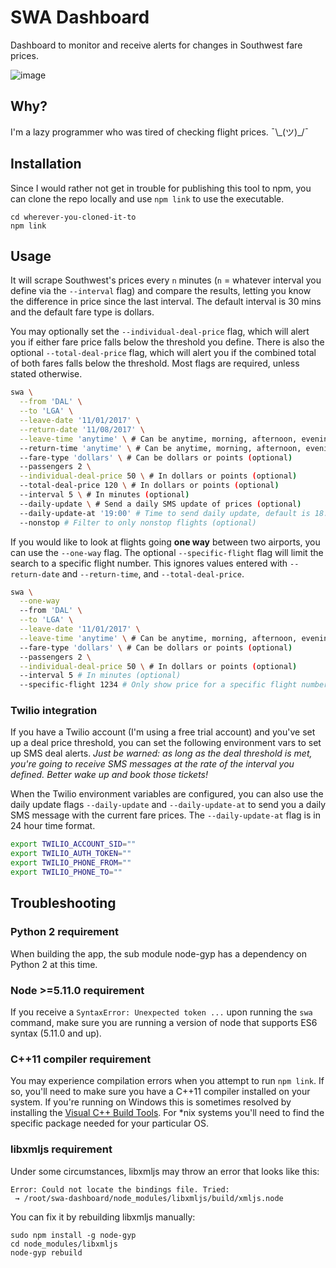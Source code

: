 # SWA Dashboard
Dashboard to monitor and receive alerts for changes in Southwest fare prices.

![image](https://cloud.githubusercontent.com/assets/6979737/17744714/99f15da2-646e-11e6-8f13-60c716f1e865.png)

## Why?
I'm a lazy programmer who was tired of checking flight prices. ¯\\\_(ツ)\_/¯

## Installation
Since I would rather not get in trouble for publishing this tool to npm, you can
clone the repo locally and use `npm link` to use the executable.
```
cd wherever-you-cloned-it-to
npm link
```

## Usage
It will scrape Southwest's prices every `n` minutes (`n` = whatever interval you
define via the `--interval` flag) and compare the results, letting you know the
difference in price since the last interval. The default interval is 30 mins and
the default fare type is dollars.

You may optionally set the `--individual-deal-price` flag, which will alert you
if either fare price falls below the threshold you define. There is also the
optional `--total-deal-price` flag, which will alert you if the combined total
of both fares falls below the threshold. Most flags are required, unless stated
otherwise.

```bash
swa \
  --from 'DAL' \
  --to 'LGA' \
  --leave-date '11/01/2017' \
  --return-date '11/08/2017' \
  --leave-time 'anytime' \ # Can be anytime, morning, afternoon, evening (optional)
  --return-time 'anytime' \ # Can be anytime, morning, afternoon, evening (optional)
  --fare-type 'dollars' \ # Can be dollars or points (optional)
  --passengers 2 \
  --individual-deal-price 50 \ # In dollars or points (optional)
  --total-deal-price 120 \ # In dollars or points (optional)
  --interval 5 \ # In minutes (optional)
  --daily-update \ # Send a daily SMS update of prices (optional)
  --daily-update-at '19:00' # Time to send daily update, default is 18:00/6pm (optional)
  --nonstop # Filter to only nonstop flights (optional)
```

If you would like to look at flights going **one way** between two airports, you can use the `--one-way` flag. The optional `--specific-flight` flag will limit the search to a specific flight number. This ignores values entered with `--return-date` and `--return-time`, and `--total-deal-price`.

```bash
swa \
  --one-way
  --from 'DAL' \
  --to 'LGA' \
  --leave-date '11/01/2017' \
  --leave-time 'anytime' \ # Can be anytime, morning, afternoon, evening (optional)
  --fare-type 'dollars' \ # Can be dollars or points (optional)
  --passengers 2 \
  --individual-deal-price 50 \ # In dollars or points (optional)
  --interval 5 # In minutes (optional)
  --specific-flight 1234 # Only show price for a specific flight number (optional)
```

### Twilio integration
If you have a Twilio account (I'm using a free trial account) and you've set up
a deal price threshold, you can set the following environment vars to set up SMS
deal alerts. _Just be warned: as long as the deal threshold is met, you're going
to receive SMS messages at the rate of the interval you defined. Better wake up
and book those tickets!_

When the Twilio environment variables are configured, you can also use the daily
update flags `--daily-update` and `--daily-update-at` to send you a daily SMS
message with the current fare prices. The `--daily-update-at` flag is in 24
hour time format.

```bash
export TWILIO_ACCOUNT_SID=""
export TWILIO_AUTH_TOKEN=""
export TWILIO_PHONE_FROM=""
export TWILIO_PHONE_TO=""
```

## Troubleshooting

### Python 2 requirement
When building the app, the sub module node-gyp has a dependency on Python 2 at this time.

### Node >=5.11.0 requirement
If you receive a ``SyntaxError: Unexpected token ...`` upon running the `swa`
command, make sure you are running a version of node that supports ES6
syntax (5.11.0 and up).

### C++11 compiler requirement
You may experience compilation errors when you attempt to run `npm link`.  If so,
you'll need to make sure you have a C++11 compiler installed on your system.
If you're running on Windows this is sometimes resolved by installing the [Visual C++
Build Tools](http://landinghub.visualstudio.com/visual-cpp-build-tools).  For \*nix
systems you'll need to find the specific package needed for your particular OS.

### libxmljs requirement
Under some circumstances, libxmljs may throw an error that looks like this:

```
Error: Could not locate the bindings file. Tried:
 → /root/swa-dashboard/node_modules/libxmljs/build/xmljs.node
```

You can fix it by rebuilding libxmljs manually:

```
sudo npm install -g node-gyp
cd node_modules/libxmljs
node-gyp rebuild
```

